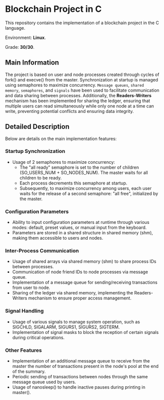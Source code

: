 # Blockchain Project in C
This repository contains the implementation of a blockchain project in the C language.

Environment: **Linux**.

Grade: **30/30**.

## Main Information

The project is based on user and node processes created through cycles of fork() and execve() from the master. Synchronization at startup is managed using semaphores to maximize concurrency. `Message queues`, `shared memory`, `semaphores`, and `signals` have been used to facilitate communication and data sharing between processes. Additionally, the **Readers-Writers** mechanism has been implemented for sharing the ledger, ensuring that multiple users can read simultaneously while only one node at a time can write, preventing potential conflicts and ensuring data integrity.

## Detailed Description
Below are details on the main implementation features:

### Startup Synchronization
- Usage of 2 semaphores to maximize concurrency:
  - The "all ready" semaphore is set to the number of children (SO_USERS_NUM + SO_NODES_NUM). The master waits for all children to be ready.
  - Each process decrements this semaphore at startup.
  - Subsequently, to maximize concurrency among users, each user waits for the release of a second semaphore: "all free", initialized by the master.

### Configuration Parameters
- Ability to input configuration parameters at runtime through various modes: default, preset values, or manual input from the keyboard.
- Parameters are stored in a shared structure in shared memory (shm), making them accessible to users and nodes.

### Inter-Process Communication
- Usage of shared arrays via shared memory (shm) to share process IDs between processes.
- Communication of node friend IDs to node processes via message queue.
- Implementation of a message queue for sending/receiving transactions from user to node.
- Sharing of the ledger via shared memory, implementing the Readers-Writers mechanism to ensure proper access management.

### Signal Handling
- Usage of various signals to manage system operation, such as SIGCHLD, SIGALARM, SIGURS1, SIGURS2, SIGTERM.
- Implementation of signal masks to block the reception of certain signals during critical operations.

### Other Features
- Implementation of an additional message queue to receive from the master the number of transactions present in the node's pool at the end of the summary.
- Periodic sending of transactions between nodes through the same message queue used by users.
- Usage of nanosleep() to handle inactive pauses during printing in master().
